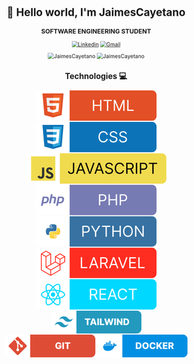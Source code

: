 <div align="center">
<h1 align="center">👋 Hello world, I'm JaimesCayetano</h1>
<h3 align="center">SOFTWARE ENGINEERING STUDENT</h3>
  
[![Linkedin](https://img.shields.io/badge/linkedin-%230077B5.svg?style=for-the-badge&logo=linkedin&logoColor=white)](https://www.linkedin.com/in/jaimescayetano)
[![Gmail](https://img.shields.io/badge/gmail-%23EA4335.svg?style=for-the-badge&logo=gmail&logoColor=white)]()

</div>

<div align="center">  
  <img height="195px" src="https://github-readme-stats-eight-theta.vercel.app/api?username=jaimescayetano&show_icons=true&theme=algolia&include_all_commits=true&count_private=true&title_color=02D9F7FF&border_color=02D9F7FF" alt="JaimesCayetano" /> 
  <img height="195px" src="https://github-readme-stats-eight-theta.vercel.app/api/top-langs/?username=jaimescayetano&layout=compact&langs_count=8&theme=algolia&title_color=02D9F7FF&border_color=02D9F7FF" alt="JaimesCayetano" />
</div> 

<div align="center">

## Technologies 💻
![HTML5](https://raw.githubusercontent.com/jaimescayetano/images/d585e50da9089e49b9f3d4c7c39195b49d827f35/icons/html-icon.svg)
![CSS3](https://raw.githubusercontent.com/jaimescayetano/images/d585e50da9089e49b9f3d4c7c39195b49d827f35/icons/css-icon.svg)
![JavaScript](https://raw.githubusercontent.com/jaimescayetano/images/d585e50da9089e49b9f3d4c7c39195b49d827f35/icons/javascript.svg)
![PHP](https://raw.githubusercontent.com/jaimescayetano/images/d585e50da9089e49b9f3d4c7c39195b49d827f35/icons/php-icon.svg)
![Python](https://raw.githubusercontent.com/jaimescayetano/images/d585e50da9089e49b9f3d4c7c39195b49d827f35/icons/python-icon.svg)
<br/>
![Laravel](https://raw.githubusercontent.com/jaimescayetano/images/d585e50da9089e49b9f3d4c7c39195b49d827f35/icons/laravel-icon.svg)
![React](https://raw.githubusercontent.com/jaimescayetano/images/d585e50da9089e49b9f3d4c7c39195b49d827f35/icons/react-icon.svg)
![Tailwind](https://raw.githubusercontent.com/jaimescayetano/images/d585e50da9089e49b9f3d4c7c39195b49d827f35/icons/tailwind-icon.svg)
<br/>
![Git](https://raw.githubusercontent.com/jaimescayetano/images/d585e50da9089e49b9f3d4c7c39195b49d827f35/icons/git-icon.svg)
![Docker](https://raw.githubusercontent.com/jaimescayetano/images/d585e50da9089e49b9f3d4c7c39195b49d827f35/icons/docker-icon.svg)
</div>
